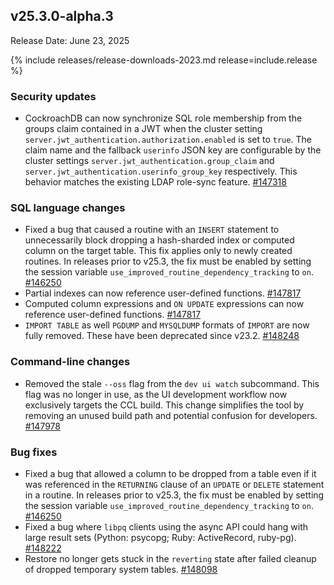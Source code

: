 ## v25.3.0-alpha.3

Release Date: June 23, 2025

{% include releases/release-downloads-2023.md release=include.release %}

<h3 id="v25-3-0-alpha-3-security-updates">Security updates</h3>

- CockroachDB can now synchronize SQL role membership from the groups claim contained in a JWT when the cluster setting `server.jwt_authentication.authorization.enabled` is set to `true`.  The claim name and the fallback `userinfo` JSON key are configurable by the cluster settings `server.jwt_authentication.group_claim` and `server.jwt_authentication.userinfo_group_key` respectively. This behavior matches the existing LDAP role-sync feature. [#147318][#147318]

<h3 id="v25-3-0-alpha-3-sql-language-changes">SQL language changes</h3>

- Fixed a bug that caused a routine with an `INSERT` statement to unnecessarily block dropping a hash-sharded index or computed column on the target table. This fix applies only to newly created routines. In releases prior to v25.3, the fix must be enabled by setting the session variable `use_improved_routine_dependency_tracking` to `on`. [#146250][#146250]
- Partial indexes can now reference user-defined functions. [#147817][#147817]
- Computed column expressions and `ON UPDATE` expressions can now reference user-defined functions. [#147817][#147817]
- `IMPORT TABLE` as well `PGDUMP` and `MYSQLDUMP` formats of `IMPORT` are now fully removed. These have been deprecated since v23.2. [#148248][#148248]

<h3 id="v25-3-0-alpha-3-command-line-changes">Command-line changes</h3>

- Removed the stale `--oss` flag from the `dev ui watch` subcommand. This flag was no longer in use, as the UI development workflow now exclusively targets the CCL build. This change simplifies the tool by removing an unused build path and potential confusion for developers. [#147978][#147978]

<h3 id="v25-3-0-alpha-3-bug-fixes">Bug fixes</h3>

- Fixed a bug that allowed a column to be dropped from a table even if it was referenced in the `RETURNING` clause of an `UPDATE` or `DELETE` statement in a routine. In releases prior to v25.3, the fix must be enabled by setting the session variable `use_improved_routine_dependency_tracking` to `on`. [#146250][#146250]
- Fixed a bug where `libpq` clients using the async API could hang with large result sets (Python: psycopg; Ruby: ActiveRecord, ruby-pg). [#148222][#148222]
- Restore no longer gets stuck in the `reverting` state after failed cleanup of dropped temporary system tables.
 [#148098][#148098]

[#147318]: https://github.com/cockroachdb/cockroach/pull/147318
[#146250]: https://github.com/cockroachdb/cockroach/pull/146250
[#147817]: https://github.com/cockroachdb/cockroach/pull/147817
[#148248]: https://github.com/cockroachdb/cockroach/pull/148248
[#147978]: https://github.com/cockroachdb/cockroach/pull/147978
[#148222]: https://github.com/cockroachdb/cockroach/pull/148222
[#148098]: https://github.com/cockroachdb/cockroach/pull/148098
